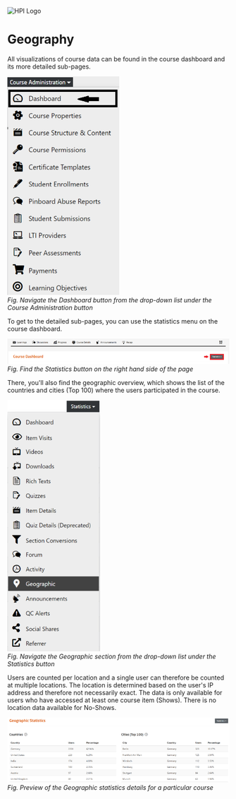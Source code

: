 ![HPI Logo](../../../img/HPI_Logo.png)

# Geography

All visualizations of course data can be found in the course dashboard and its more detailed sub-pages.

![Dashboard](../../../img/course_admin_items/dashboard.png)  
*Fig. Navigate the Dashboard button from the drop-down list under the Course Administration button*  

To get to the detailed sub-pages, you can use the statistics menu on the course dashboard.

![Statistics](../../../img/features/analytics/dashboard/statistics.png)  
*Fig. Find the Statistics button on the right hand side of the page*

There, you'll also find the geographic overview, which shows the list of the countries and cities (Top 100) where the users participated in the course.

![Geography](../../../img/features/analytics/dashboard/geo.png)  
*Fig. Navigate the Geographic section from the drop-down list under the Statistics button*  

Users are counted per location and a single user can therefore be counted at multiple locations. 
The location is determined based on the user's IP address and therefore not necessarily exact. 
The data is only available for users who have accessed at least one course item (Shows).
There is no location data available for No-Shows.

![Geography Details](../../../img/features/analytics/dashboard/geo_details.png)  
*Fig. Preview of the Geographic statistics details for a particular course*
